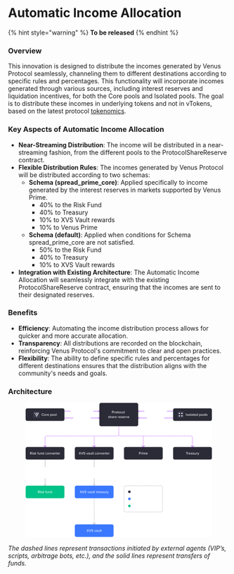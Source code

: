 # Automatic Income Allocation

{% hint style="warning" %}
**To be released**
{% endhint %}

### Overview

This innovation is designed to distribute the incomes generated by Venus Protocol seamlessly, channeling them to different destinations according to specific rules and percentages. This functionality will incorporate incomes generated through various sources, including interest reserves and liquidation incentives, for both the Core pools and Isolated pools. The goal is to distribute these incomes in underlying tokens and not in vTokens, based on the latest protocol [tokenomics](https://snapshot.org/#/venus-xvs.eth/proposal/0xc9d270ccecb7b91c75b95b8d9af24fc7c20cd38c0c0c44888ed4e7724f4e7ce9).

### Key Aspects of Automatic Income Allocation

* **Near-Streaming Distribution**: The income will be distributed in a near-streaming fashion, from the different pools to the ProtocolShareReserve contract.
* **Flexible Distribution Rules**: The incomes generated by Venus Protocol will be distributed according to two schemas:
  * **Schema (spread\_prime\_core)**: Applied specifically to income generated by the interest reserves in markets supported by Venus Prime.
    * 40% to the Risk Fund
    * 40% to Treasury
    * 10% to XVS Vault rewards
    * 10% to Venus Prime
  * **Schema (default)**: Applied when conditions for Schema spread\_prime\_core are not satisfied.
    * 50% to the Risk Fund
    * 40% to Treasury
    * 10% to XVS Vault rewards
* **Integration with Existing Architecture**: The Automatic Income Allocation will seamlessly integrate with the existing ProtocolShareReserve contract, ensuring that the incomes are sent to their designated reserves.

### Benefits

* **Efficiency**: Automating the income distribution process allows for quicker and more accurate allocation.
* **Transparency**: All distributions are recorded on the blockchain, reinforcing Venus Protocol's commitment to clear and open practices.&#x20;
* **Flexibility**: The ability to define specific rules and percentages for different destinations ensures that the distribution aligns with the community's needs and goals.

### Architecture

<figure><img src="../.gitbook/assets/autoamtic-income-allocation.png" alt=""><figcaption></figcaption></figure>

_The dashed lines represent transactions initiated by external agents (VIP’s, scripts, arbitrage bots, etc.), and the solid lines represent transfers of funds._
